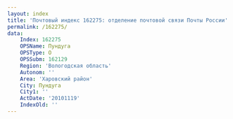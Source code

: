 ```yaml
---
layout: index
title: 'Почтовый индекс 162275: отделение почтовой связи Почты России'
permalink: /162275/
data:
    Index: 162275
    OPSName: Пундуга
    OPSType: О
    OPSSubm: 162129
    Region: 'Вологодская область'
    Autonom: ''
    Area: 'Харовский район'
    City: Пундуга
    City1: ''
    ActDate: '20101119'
    IndexOld: ''
---
```

